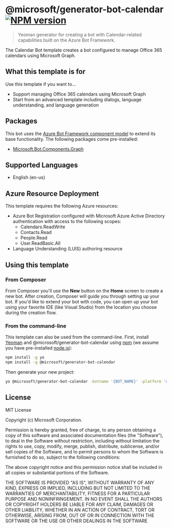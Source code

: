 # @microsoft/generator-bot-calendar [![NPM version][npm-image]][npm-url]

> Yeoman generator for creating a bot with Calendar-related capabilities built on the Azure Bot Framework.

The Calendar Bot template creates a bot configured to manage Office 365 calendars using Microsoft Graph.

## What this template is for

Use this template if you want to...

- Support managing Office 365 calendars using Microsoft Graph
- Start from an advanced template including dialogs, language understanding, and language generation 

## Packages

This bot uses the [Azure Bot Framework component model](https://aka.ms/ComponentTemplateDocumentation) to extend its base functionality. The following packages come pre-installed:
- [Microsoft.Bot.Components.Graph](https://www.nuget.org/packages/Microsoft.Bot.Components.Graph/)

## Supported Languages

- English (en-us)

## Azure Resource Deployment

This template requires the following Azure resources:
- Azure Bot Registration configured with Microsoft Azure Active Directory authentication with access to the following scopes:
    - Calendars.ReadWrite
    - Contacts.Read
    - People.Read
    - User.ReadBasic.All
- Language Understanding (LUIS) authoring resource

## Using this template

### From Composer

From Composer you'll use the **New** button on the **Home** screen to create a new bot. After creation, Composer will guide you through setting up your bot. If you'd like to extend your bot with code, you can open up your bot using your favorite IDE (like Visual Studio) from the location you choose during the creation flow.

### From the command-line

This template can also be used from the command-line. First, install [Yeoman][yeoman] and @microsoft/generator-bot-calendar using [npm][npm] (we assume you have pre-installed [node.js][nodejs]):

```bash
npm install -g yo
npm install -g @microsoft/generator-bot-calendar
```

Then generate your new project:

```bash
yo @microsoft/generator-bot-calendar -botname '{BOT_NAME}' -platform 'dotnet' -integration 'webapp'
```

## License

MIT License

Copyright (c) Microsoft Corporation.

Permission is hereby granted, free of charge, to any person obtaining a copy
of this software and associated documentation files (the "Software"), to deal
in the Software without restriction, including without limitation the rights
to use, copy, modify, merge, publish, distribute, sublicense, and/or sell
copies of the Software, and to permit persons to whom the Software is
furnished to do so, subject to the following conditions:

The above copyright notice and this permission notice shall be included in all
copies or substantial portions of the Software.

THE SOFTWARE IS PROVIDED "AS IS", WITHOUT WARRANTY OF ANY KIND, EXPRESS OR
IMPLIED, INCLUDING BUT NOT LIMITED TO THE WARRANTIES OF MERCHANTABILITY,
FITNESS FOR A PARTICULAR PURPOSE AND NONINFRINGEMENT. IN NO EVENT SHALL THE
AUTHORS OR COPYRIGHT HOLDERS BE LIABLE FOR ANY CLAIM, DAMAGES OR OTHER
LIABILITY, WHETHER IN AN ACTION OF CONTRACT, TORT OR OTHERWISE, ARISING FROM,
OUT OF OR IN CONNECTION WITH THE SOFTWARE OR THE USE OR OTHER DEALINGS IN THE
SOFTWARE

[npm-image]: https://badge.fury.io/js/%40microsoft%2Fgenerator-bot-calendar.svg
[npm-url]: https://www.npmjs.com/package/@microsoft/generator-bot-calendar
[composer]: https://github.com/microsoft/botframework-composer
[yeoman]: https://yeoman.io
[npm]: https://npmjs.com
[nodejs]: https://nodejs.org/
[luis]: https://docs.microsoft.com/en-us/azure/cognitive-services/luis/what-is-luis